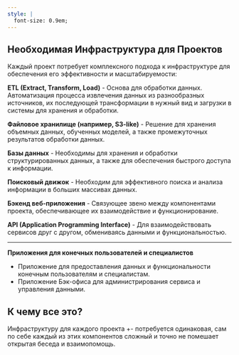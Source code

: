 ```yaml
---
style: |
  font-size: 0.9em;
---
```


## Необходимая Инфраструктура для Проектов

Каждый проект потребует комплексного подхода к инфраструктуре для обеспечения его эффективности и масштабируемости:

<v-click>

**ETL (Extract, Transform, Load)** - Основа для обработки данных. Автоматизация процесса извлечения данных из разнообразных источников, их последующей трансформации в нужный вид и загрузки в системы для хранения и обработки.

</v-click>

<v-click>

**Файловое хранилище (например, S3-like)** - Решение для хранения объемных данных, обученных моделей, а также промежуточных результатов обработки данных.

</v-click>


<v-click>

**Базы данных** - Необходимы для хранения и обработки структурированных данных, а также для обеспечения быстрого доступа к информации.

</v-click>

<v-click>

**Поисковый движок** - Необходим для эффективного поиска и анализа информации в больших массивах данных. 

</v-click>


<v-click>

**Бэкенд веб-приложения** - Связующее звено между компонентами проекта, обеспечивающее их взаимодействие и функционирование. 

</v-click>

<v-click>

**API (Application Programming Interface)** - Для взаимодействовать сервисов друг с другом, обмениваясь данными и функциональностью. 

</v-click>

---

<v-click>

**Приложения для конечных пользователей и специалистов**
- Приложение для предоставления данных и функциональности конечным пользователям и специалистам.
- Приложение Бэк-офиса для администрирования сервиса и управления данными.  

</v-click>


<v-click>

## К чему все это?

Инфраструктуру для каждого проекта +- потребуется одинаковая, сам по себе каждый из этих компонентов сложный и точно не помешает открытая беседа и взаимопомощь.
</v-click>
